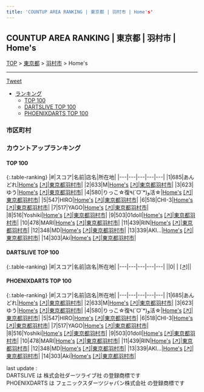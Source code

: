 ```yaml
---
title: 'COUNTUP AREA RANKING | 東京都 | 羽村市 | Home's'
---
```

## COUNTUP AREA RANKING | 東京都 | 羽村市 | Home's

[TOP](/darts/rank/) > [東京都](/darts/rank/東京都/) > [羽村市](/darts/rank/東京都/羽村市/) > Home's

___

<a href="https://twitter.com/share?ref_src=twsrc%5Etfw" data-text="COUNTUP AREA RANKING | 東京都羽村市Home's" class="twitter-share-button" data-hashtags="DARTSLIVE,PHOENIXDARTS,darts,ダーツ" data-show-count="false">Tweet</a>

* [ランキング](#カウントアップランキング)
    * [TOP 100](#top-100)
    * [DARTSLIVE TOP 100](#dartslive-top-100)
    * [PHOENIXDARTS TOP 100](#phoenixdarts-top-100)

### 市区町村

<ul>

</ul>

### カウントアップランキング

#### TOP 100



{:.table-ranking}
|#|スコア|名前|店名|所在地|
|---|---|---|---|---|
|1|685|<span class="rank-name-pd">あんどれ</span>|<a href="/darts/rank/shops/65988.html">Home's</a> <a href="https://vs.phoenixdarts.com/jp/shop/shopDetailInfo/s_65988?s_seq=65988">[↗]</a>|<a href="/darts/rank/東京都/羽村市">東京都羽村市</a>|
|2|633|<span class="rank-name-pd">M</span>|<a href="/darts/rank/shops/65988.html">Home's</a> <a href="https://vs.phoenixdarts.com/jp/shop/shopDetailInfo/s_65988?s_seq=65988">[↗]</a>|<a href="/darts/rank/東京都/羽村市">東京都羽村市</a>|
|3|623|<span class="rank-name-pd">ゆう</span>|<a href="/darts/rank/shops/65988.html">Home's</a> <a href="https://vs.phoenixdarts.com/jp/shop/shopDetailInfo/s_65988?s_seq=65988">[↗]</a>|<a href="/darts/rank/東京都/羽村市">東京都羽村市</a>|
|4|580|<span class="rank-name-pd">りっこ☆復٩(ˊᗜˋ*)و活☆</span>|<a href="/darts/rank/shops/65988.html">Home's</a> <a href="https://vs.phoenixdarts.com/jp/shop/shopDetailInfo/s_65988?s_seq=65988">[↗]</a>|<a href="/darts/rank/東京都/羽村市">東京都羽村市</a>|
|5|547|<span class="rank-name-pd">HIRO</span>|<a href="/darts/rank/shops/65988.html">Home's</a> <a href="https://vs.phoenixdarts.com/jp/shop/shopDetailInfo/s_65988?s_seq=65988">[↗]</a>|<a href="/darts/rank/東京都/羽村市">東京都羽村市</a>|
|6|518|<span class="rank-name-pd">CHI-3</span>|<a href="/darts/rank/shops/65988.html">Home's</a> <a href="https://vs.phoenixdarts.com/jp/shop/shopDetailInfo/s_65988?s_seq=65988">[↗]</a>|<a href="/darts/rank/東京都/羽村市">東京都羽村市</a>|
|7|517|<span class="rank-name-pd">YAGO</span>|<a href="/darts/rank/shops/65988.html">Home's</a> <a href="https://vs.phoenixdarts.com/jp/shop/shopDetailInfo/s_65988?s_seq=65988">[↗]</a>|<a href="/darts/rank/東京都/羽村市">東京都羽村市</a>|
|8|516|<span class="rank-name-pd">Yoshiki</span>|<a href="/darts/rank/shops/65988.html">Home's</a> <a href="https://vs.phoenixdarts.com/jp/shop/shopDetailInfo/s_65988?s_seq=65988">[↗]</a>|<a href="/darts/rank/東京都/羽村市">東京都羽村市</a>|
|9|503|<span class="rank-name-pd">01doll</span>|<a href="/darts/rank/shops/65988.html">Home's</a> <a href="https://vs.phoenixdarts.com/jp/shop/shopDetailInfo/s_65988?s_seq=65988">[↗]</a>|<a href="/darts/rank/東京都/羽村市">東京都羽村市</a>|
|10|478|<span class="rank-name-pd">MARI</span>|<a href="/darts/rank/shops/65988.html">Home's</a> <a href="https://vs.phoenixdarts.com/jp/shop/shopDetailInfo/s_65988?s_seq=65988">[↗]</a>|<a href="/darts/rank/東京都/羽村市">東京都羽村市</a>|
|11|439|<span class="rank-name-pd">RIN</span>|<a href="/darts/rank/shops/65988.html">Home's</a> <a href="https://vs.phoenixdarts.com/jp/shop/shopDetailInfo/s_65988?s_seq=65988">[↗]</a>|<a href="/darts/rank/東京都/羽村市">東京都羽村市</a>|
|12|348|<span class="rank-name-pd">MD</span>|<a href="/darts/rank/shops/65988.html">Home's</a> <a href="https://vs.phoenixdarts.com/jp/shop/shopDetailInfo/s_65988?s_seq=65988">[↗]</a>|<a href="/darts/rank/東京都/羽村市">東京都羽村市</a>|
|13|339|<span class="rank-name-pd">AKI…</span>|<a href="/darts/rank/shops/65988.html">Home's</a> <a href="https://vs.phoenixdarts.com/jp/shop/shopDetailInfo/s_65988?s_seq=65988">[↗]</a>|<a href="/darts/rank/東京都/羽村市">東京都羽村市</a>|
|14|303|<span class="rank-name-pd">Aki</span>|<a href="/darts/rank/shops/65988.html">Home's</a> <a href="https://vs.phoenixdarts.com/jp/shop/shopDetailInfo/s_65988?s_seq=65988">[↗]</a>|<a href="/darts/rank/東京都/羽村市">東京都羽村市</a>|


#### DARTSLIVE TOP 100



{:.table-ranking}
|#|スコア|名前|店名|所在地|
|---|---|---|---|---|
||0|<span class="rank-name-dl"> </span>|<a href="/darts/rank/shops/.html"></a> <a href="">[↗]</a>|<a href="/darts/rank//"></a>|


#### PHOENIXDARTS TOP 100



{:.table-ranking}
|#|スコア|名前|店名|所在地|
|---|---|---|---|---|
|1|685|<span class="rank-name-pd">あんどれ</span>|<a href="/darts/rank/shops/65988.html">Home's</a> <a href="https://vs.phoenixdarts.com/jp/shop/shopDetailInfo/s_65988?s_seq=65988">[↗]</a>|<a href="/darts/rank/東京都/羽村市">東京都羽村市</a>|
|2|633|<span class="rank-name-pd">M</span>|<a href="/darts/rank/shops/65988.html">Home's</a> <a href="https://vs.phoenixdarts.com/jp/shop/shopDetailInfo/s_65988?s_seq=65988">[↗]</a>|<a href="/darts/rank/東京都/羽村市">東京都羽村市</a>|
|3|623|<span class="rank-name-pd">ゆう</span>|<a href="/darts/rank/shops/65988.html">Home's</a> <a href="https://vs.phoenixdarts.com/jp/shop/shopDetailInfo/s_65988?s_seq=65988">[↗]</a>|<a href="/darts/rank/東京都/羽村市">東京都羽村市</a>|
|4|580|<span class="rank-name-pd">りっこ☆復٩(ˊᗜˋ*)و活☆</span>|<a href="/darts/rank/shops/65988.html">Home's</a> <a href="https://vs.phoenixdarts.com/jp/shop/shopDetailInfo/s_65988?s_seq=65988">[↗]</a>|<a href="/darts/rank/東京都/羽村市">東京都羽村市</a>|
|5|547|<span class="rank-name-pd">HIRO</span>|<a href="/darts/rank/shops/65988.html">Home's</a> <a href="https://vs.phoenixdarts.com/jp/shop/shopDetailInfo/s_65988?s_seq=65988">[↗]</a>|<a href="/darts/rank/東京都/羽村市">東京都羽村市</a>|
|6|518|<span class="rank-name-pd">CHI-3</span>|<a href="/darts/rank/shops/65988.html">Home's</a> <a href="https://vs.phoenixdarts.com/jp/shop/shopDetailInfo/s_65988?s_seq=65988">[↗]</a>|<a href="/darts/rank/東京都/羽村市">東京都羽村市</a>|
|7|517|<span class="rank-name-pd">YAGO</span>|<a href="/darts/rank/shops/65988.html">Home's</a> <a href="https://vs.phoenixdarts.com/jp/shop/shopDetailInfo/s_65988?s_seq=65988">[↗]</a>|<a href="/darts/rank/東京都/羽村市">東京都羽村市</a>|
|8|516|<span class="rank-name-pd">Yoshiki</span>|<a href="/darts/rank/shops/65988.html">Home's</a> <a href="https://vs.phoenixdarts.com/jp/shop/shopDetailInfo/s_65988?s_seq=65988">[↗]</a>|<a href="/darts/rank/東京都/羽村市">東京都羽村市</a>|
|9|503|<span class="rank-name-pd">01doll</span>|<a href="/darts/rank/shops/65988.html">Home's</a> <a href="https://vs.phoenixdarts.com/jp/shop/shopDetailInfo/s_65988?s_seq=65988">[↗]</a>|<a href="/darts/rank/東京都/羽村市">東京都羽村市</a>|
|10|478|<span class="rank-name-pd">MARI</span>|<a href="/darts/rank/shops/65988.html">Home's</a> <a href="https://vs.phoenixdarts.com/jp/shop/shopDetailInfo/s_65988?s_seq=65988">[↗]</a>|<a href="/darts/rank/東京都/羽村市">東京都羽村市</a>|
|11|439|<span class="rank-name-pd">RIN</span>|<a href="/darts/rank/shops/65988.html">Home's</a> <a href="https://vs.phoenixdarts.com/jp/shop/shopDetailInfo/s_65988?s_seq=65988">[↗]</a>|<a href="/darts/rank/東京都/羽村市">東京都羽村市</a>|
|12|348|<span class="rank-name-pd">MD</span>|<a href="/darts/rank/shops/65988.html">Home's</a> <a href="https://vs.phoenixdarts.com/jp/shop/shopDetailInfo/s_65988?s_seq=65988">[↗]</a>|<a href="/darts/rank/東京都/羽村市">東京都羽村市</a>|
|13|339|<span class="rank-name-pd">AKI…</span>|<a href="/darts/rank/shops/65988.html">Home's</a> <a href="https://vs.phoenixdarts.com/jp/shop/shopDetailInfo/s_65988?s_seq=65988">[↗]</a>|<a href="/darts/rank/東京都/羽村市">東京都羽村市</a>|
|14|303|<span class="rank-name-pd">Aki</span>|<a href="/darts/rank/shops/65988.html">Home's</a> <a href="https://vs.phoenixdarts.com/jp/shop/shopDetailInfo/s_65988?s_seq=65988">[↗]</a>|<a href="/darts/rank/東京都/羽村市">東京都羽村市</a>|


<div class="footer border-top border-gray-light mt-5 pt-3 text-right text-gray">
    last update : <span style="font-weight: italic" id="foot_last_modified"></span><br />
    DARTSLIVE は 株式会社ダーツライブ社 の登録商標です<br />
    PHOENIXDARTS は フェニックスダーツジャパン株式会社 の登録商標です<br />
</div>

<script src="https://cdnjs.cloudflare.com/ajax/libs/jquery.tablesorter/2.31.3/js/jquery.tablesorter.min.js" integrity="sha512-qzgd5cYSZcosqpzpn7zF2ZId8f/8CHmFKZ8j7mU4OUXTNRd5g+ZHBPsgKEwoqxCtdQvExE5LprwwPAgoicguNg==" crossorigin="anonymous" referrerpolicy="no-referrer"></script>
<link rel="stylesheet" href="https://cdnjs.cloudflare.com/ajax/libs/jquery.tablesorter/2.31.3/css/theme.default.min.css" integrity="sha512-wghhOJkjQX0Lh3NSWvNKeZ0ZpNn+SPVXX1Qyc9OCaogADktxrBiBdKGDoqVUOyhStvMBmJQ8ZdMHiR3wuEq8+w==" crossorigin="anonymous" referrerpolicy="no-referrer" />
<script>
$(function() {
    $(".table-ranking").tablesorter({sortList:[[0, 0]]});
    $("#foot_last_modified").text(formatDate(new Date(document.lastModified), 'yyyy-MM-dd HH:mm:ss'));
});
</script>

<script async src="https://platform.twitter.com/widgets.js" charset="utf-8"></script>